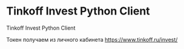 # Tinkoff Invest Python Client
Tinkoff Invest Python Client

Токен получаем из личного кабинета https://www.tinkoff.ru/invest/
